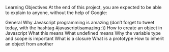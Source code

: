 Learning Objectives
At the end of this project, you are expected to be able to explain to anyone, without the help of Google:

General
Why Javascript programming is amazing (don’t forget to tweet today, with the hashtag #javascriptisamazing :))
How to create an object in Javascript
What this means
What undefined means
Why the variable type and scope is important
What is a closure
What is a prototype
How to inherit an object from another
